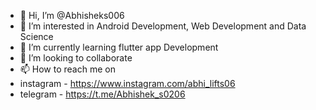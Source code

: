 - 👋 Hi, I’m @Abhisheks006
- 👀 I’m interested in Android Development, Web Development and Data Science
- 🌱 I’m currently learning flutter app  Development
- 💞️ I’m looking to collaborate 
- 📫 How to reach me on
- instagram - https://www.instagram.com/abhi_lifts06
- telegram - https://t.me/Abhishek_s0206 
<!---
Abhisheks006/Abhisheks006 is a ✨ special ✨ repository because its `README.md` (this file) appears on your GitHub profile.
You can click the Preview link to take a look at your changes.
--->
